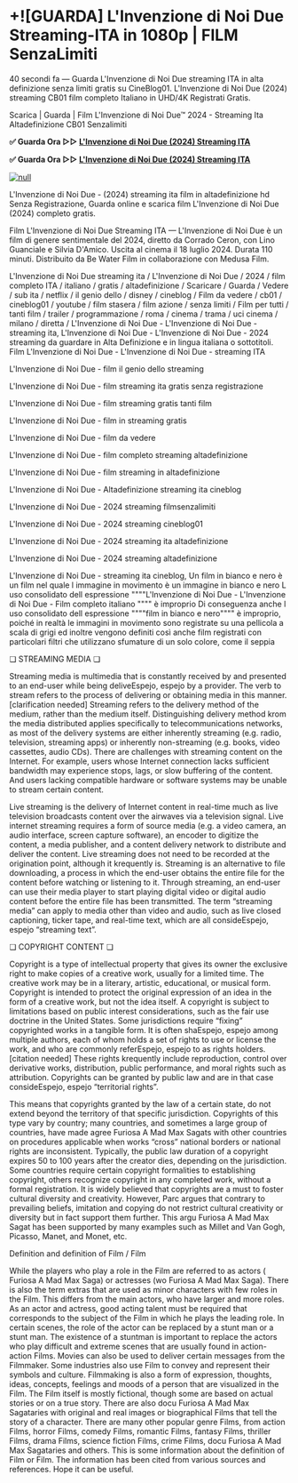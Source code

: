 # +![GUARDA] L'Invenzione di Noi Due Streaming-ITA in 1080p | FILM SenzaLimiti

40 secondi fa — Guarda L'Invenzione di Noi Due streaming ITA in alta definizione senza limiti gratis su CineBlog01. L'Invenzione di Noi Due (2024) streaming CB01 film completo Italiano in UHD/4K Registrati Gratis.

Scarica | Guarda | Film L'Invenzione di Noi Due™ 2024 - Streaming Ita Altadefinizione CB01 Senzalimiti

**✅ Guarda Ora ▷▷ [L'Invenzione di Noi Due (2024) Streaming ITA](https://t.co/VSr7DOYOUy)**

**✅ Guarda Ora ▷▷ [L'Invenzione di Noi Due (2024) Streaming ITA](https://t.co/VSr7DOYOUy)**

[![null](https://static.wixstatic.com/media/855a25_043b5abeb4ae4d35ac003198e7fe56ed~mv2.gif)](https://t.co/VSr7DOYOUy)

L'Invenzione di Noi Due - (2024) streaming ita film in altadefinizione hd Senza Registrazione, Guarda online e scarica film L'Invenzione di Noi Due (2024) completo gratis.

Film L'Invenzione di Noi Due Streaming ITA — L'Invenzione di Noi Due è un film di genere sentimentale del 2024, diretto da Corrado Ceron, con Lino Guanciale e Silvia D'Amico. Uscita al cinema il 18 luglio 2024. Durata 110 minuti. Distribuito da Be Water Film in collaborazione con Medusa Film.

L'Invenzione di Noi Due streaming ita / L'Invenzione di Noi Due / 2024 / film completo ITA / italiano / gratis / altadefinizione / Scaricare / Guarda / Vedere / sub ita / netflix / il genio dello / disney / cineblog / Film da vedere / cb01 / cineblog01 / youtube / film stasera / film azione / senza limiti / Film per tutti / tanti film / trailer / programmazione / roma / cinema / trama / uci cinema / milano / diretta / L'Invenzione di Noi Due - L'Invenzione di Noi Due - streaming ita, L'Invenzione di Noi Due - L'Invenzione di Noi Due - 2024 streaming da guardare in Alta Definizione e in lingua italiana o sottotitoli. Film L'Invenzione di Noi Due - L'Invenzione di Noi Due - streaming ITA

L'Invenzione di Noi Due - film il genio dello streaming

L'Invenzione di Noi Due - film streaming ita gratis senza registrazione

L'Invenzione di Noi Due - film streaming gratis tanti film

L'Invenzione di Noi Due - film in streaming gratis

L'Invenzione di Noi Due - film da vedere

L'Invenzione di Noi Due - film completo streaming altadefinizione

L'Invenzione di Noi Due - film streaming in altadefinizione

L'Invenzione di Noi Due - Altadefinizione streaming ita cineblog

L'Invenzione di Noi Due - 2024 streaming filmsenzalimiti

L'Invenzione di Noi Due - 2024 streaming cineblog01

L'Invenzione di Noi Due - 2024 streaming ita altadefinizione

L'Invenzione di Noi Due - 2024 streaming altadefinizione

L'Invenzione di Noi Due - streaming ita cineblog, Un film in bianco e nero è un film nel quale l immagine in movimento è un immagine in bianco e nero L uso consolidato dell espressione """"L'Invenzione di Noi Due - L'Invenzione di Noi Due - Film completo italiano """" è improprio Di conseguenza anche l uso consolidato dell espressione """"film in bianco e nero"""" è improprio, poiché in realtà le immagini in movimento sono registrate su una pellicola a scala di grigi ed inoltre vengono definiti così anche film registrati con particolari filtri che utilizzano sfumature di un solo colore, come il seppia

❏ STREAMING MEDIA ❏

Streaming media is multimedia that is constantly received by and presented to an end-user while being deliveEspejo, espejo by a provider. The verb to stream refers to the process of delivering or obtaining media in this manner.[clarification needed] Streaming refers to the delivery method of the medium, rather than the medium itself. Distinguishing delivery method krom the media distributed applies specifically to telecommunications networks, as most of the delivery systems are either inherently streaming (e.g. radio, television, streaming apps) or inherently non-streaming (e.g. books, video cassettes, audio CDs). There are challenges with streaming content on the Internet. For example, users whose Internet connection lacks sufficient bandwidth may experience stops, lags, or slow buffering of the content. And users lacking compatible hardware or software systems may be unable to stream certain content.

Live streaming is the delivery of Internet content in real-time much as live television broadcasts content over the airwaves via a television signal. Live internet streaming requires a form of source media (e.g. a video camera, an audio interface, screen capture software), an encoder to digitize the content, a media publisher, and a content delivery network to distribute and deliver the content. Live streaming does not need to be recorded at the origination point, although it krequently is. Streaming is an alternative to file downloading, a process in which the end-user obtains the entire file for the content before watching or listening to it. Through streaming, an end-user can use their media player to start playing digital video or digital audio content before the entire file has been transmitted. The term “streaming media” can apply to media other than video and audio, such as live closed captioning, ticker tape, and real-time text, which are all consideEspejo, espejo “streaming text”.

❏ COPYRIGHT CONTENT ❏

Copyright is a type of intellectual property that gives its owner the exclusive right to make copies of a creative work, usually for a limited time. The creative work may be in a literary, artistic, educational, or musical form. Copyright is intended to protect the original expression of an idea in the form of a creative work, but not the idea itself. A copyright is subject to limitations based on public interest considerations, such as the fair use doctrine in the United States. Some jurisdictions require “fixing” copyrighted works in a tangible form. It is often shaEspejo, espejo among multiple authors, each of whom holds a set of rights to use or license the work, and who are commonly referEspejo, espejo to as rights holders.[citation needed] These rights krequently include reproduction, control over derivative works, distribution, public performance, and moral rights such as attribution. Copyrights can be granted by public law and are in that case consideEspejo, espejo “territorial rights”.

This means that copyrights granted by the law of a certain state, do not extend beyond the territory of that specific jurisdiction. Copyrights of this type vary by country; many countries, and sometimes a large group of countries, have made agree Furiosa A Mad Max Sagats with other countries on procedures applicable when works “cross” national borders or national rights are inconsistent. Typically, the public law duration of a copyright expires 50 to 100 years after the creator dies, depending on the jurisdiction. Some countries require certain copyright formalities to establishing copyright, others recognize copyright in any completed work, without a formal registration. It is widely believed that copyrights are a must to foster cultural diversity and creativity. However, Parc argues that contrary to prevailing beliefs, imitation and copying do not restrict cultural creativity or diversity but in fact support them further. This argu Furiosa A Mad Max Sagat has been supported by many examples such as Millet and Van Gogh, Picasso, Manet, and Monet, etc.

Definition and definition of Film / Film

While the players who play a role in the Film are referred to as actors ( Furiosa A Mad Max Saga) or actresses (wo Furiosa A Mad Max Saga). There is also the term extras that are used as minor characters with few roles in the Film. This differs from the main actors, who have larger and more roles. As an actor and actress, good acting talent must be required that corresponds to the subject of the Film in which he plays the leading role. In certain scenes, the role of the actor can be replaced by a stunt man or a stunt man. The existence of a stuntman is important to replace the actors who play difficult and extreme scenes that are usually found in action-action Films. Movies can also be used to deliver certain messages from the Filmmaker. Some industries also use Film to convey and represent their symbols and culture. Filmmaking is also a form of expression, thoughts, ideas, concepts, feelings and moods of a person that are visualized in the Film. The Film itself is mostly fictional, though some are based on actual stories or on a true story. There are also docu Furiosa A Mad Max Sagataries with original and real images or biographical Films that tell the story of a character. There are many other popular genre Films, from action Films, horror Films, comedy Films, romantic Films, fantasy Films, thriller Films, drama Films, science fiction Films, crime Films, docu Furiosa A Mad Max Sagataries and others. This is some information about the definition of Film or Film. The information has been cited from various sources and references. Hope it can be useful.
